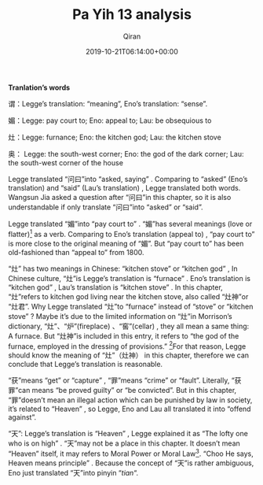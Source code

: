 ﻿---
title: Pa Yih 13 analysis
author: Qiran
type: post
date: 2019-10-21T06:14:00+00:00
aliases: ["/pa-yih-13-analysis/"]
xyz_twap:
  - 1
categories:
  - Analects

---
**Tranlation&#8217;s words**

谓：Legge&#8217;s translation: &#8220;meaning&#8221;, Eno&#8217;s translation: &#8220;sense&#8221;.

媚：Legge: pay court to; Eno: appeal to; Lau: be obsequious to

灶：Legge: furnance; Eno: the kitchen god; Lau: the kitchen stove

奥： Legge: the south-west corner; Eno: the god of the dark corner; Lau: the south-west corner of the house

Legge translated “问曰”into “asked, saying” . Comparing to “asked” (Eno’s translation) and “said” (Lau’s translation) , Legge translated both words. Wangsun Jia asked a question after “问曰”in this chapter, so it is also understandable if only translate “问曰”into “asked” or “said”.

Legge translated “媚”into “pay court to” . “媚”has several meanings (love or flatter)[<sup>1</sup>][1] as a verb. Comparing to Eno’s translation (appeal to) , “pay court to” is more close to the original meaning of “媚”. But “pay court to” has been old-fashioned than “appeal to” from 1800. 

“灶” has two meanings in Chinese: “kitchen stove” or “kitchen god” , In Chinese culture, “灶”is Legge’s translation is “furnace” . Eno’s translation is “kitchen god” , Lau&#8217;s translation is “kitchen stove” . In this chapter, “灶”refers to kitchen god living near the kitchen stove, also called “灶神”or “灶君”. Why Legge translated “灶”to “furnace” instead of “stove” or “kitchen stove” ? Maybe it’s due to the limited information on “灶”in Morrison&#8217;s dictionary, “灶”、“炉”(fireplace) 、“窖”(cellar) , they all mean a same thing: A furnace. But “灶神”is included in this entry, it refers to “the god of the furnace, employed in the dressing of provisions.” [<sup>2</sup>][2]For that reason, Legge should know the meaning of “灶”（灶神） in this chapter, therefore we can conclude that Legge’s translation is reasonable.

“获”means “get” or “capture” , “罪”means “crime” or “fault”. Literally, “获罪”can means “be proved guilty” or “be convicted”. But in this chapter, “罪”doesn’t mean an illegal action which can be punished by law in society, it’s related to “Heaven” , so Legge, Eno and Lau all translated it into “offend against”.

“天”: Legge’s translation is “Heaven” , Legge explained it as “The lofty one who is on high” . “天”may not be a place in this chapter. It doesn&#8217;t mean “Heaven” itself, it may refers to Moral Power or Moral Law[<sup>3</sup>][3]. “Choo He says, Heaven means principle” . Because the concept of “天”is rather ambiguous, Eno just translated “天”into pinyin &#8220;_tian_&#8220;.

 [1]: #sdfootnote1sym
 [2]: #sdfootnote2sym
 [3]: #sdfootnote3sym
